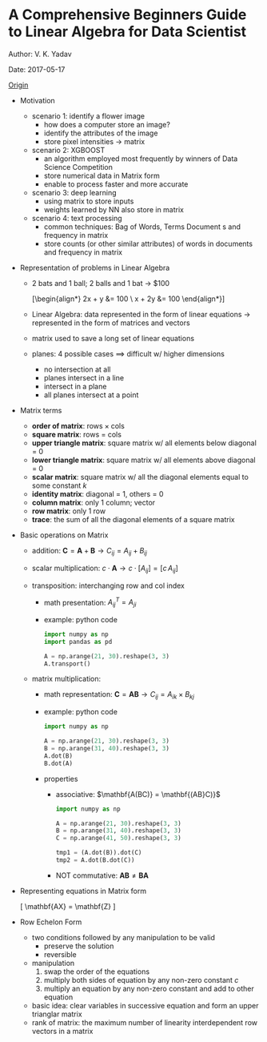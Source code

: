 # A Comprehensive Beginners Guide to Linear Algebra for Data Scientist

Author: V. K. Yadav

Date: 2017-05-17

[Origin](https://www.analyticsvidhya.com/blog/2017/05/comprehensive-guide-to-linear-algebra/)

+ Motivation
  + scenario 1: identify a flower image
    + how does a computer store an image?
    + identify the attributes of the image
    + store pixel intensities $\to$ matrix
  + scenario 2: XGBOOST
    + an algorithm employed most frequently by winners of Data Science Competition
    + store numerical data in Matrix form
    + enable to process faster and more accurate
  + scenario 3: deep learning
    + using matrix to store inputs
    + weights learned by NN also store in matrix
  + scenario 4: text processing
    + common techniques: Bag of Words, Terms Document s and frequency in matrix
    + store counts (or other similar attributes) of words in documents and frequency in matrix

+ Representation of problems in Linear Algebra
  + 2 bats and 1 ball; 2 balls and 1 bat $\to$ \$100
  
    \[\begin{align*}
      2x + y &= 100 \\
      x + 2y &= 100
    \end{align*}\]

  + Linear Algebra: data represented in the form of linear equations $\to$ represented in the form of matrices and vectors
  + matrix used to save a long set of linear equations
  + planes: 4 possible cases $\implies$ difficult w/ higher dimensions
    + no intersection at all
    + planes intersect in a line
    + intersect in a plane
    + all planes intersect at a point

+ Matrix terms
  + __order of matrix__: $\text{rows} \times \text{cols}$
  + __square matrix__: rows = cols
  + __upper triangle matrix__: square matrix w/ all elements below diagonal = 0
  + __lower triangle matrix__: square matrix w/ all elements above diagonal = 0
  + __scalar matrix__: square matrix w/ all the diagonal elements equal to some constant $k$
  + __identity matrix__: diagonal = 1, others = 0
  + __column matrix__: only 1 column; vector
  + __row matrix__: only 1 row
  + __trace__: the sum of all the diagonal elements of a square matrix

+ Basic operations on Matrix
  + addition: $\mathbf{C} = \mathbf{A} + \mathbf{B} \to C_{ij} = A_{ij} + B_{ij}$
  + scalar multiplication: $c \cdot \mathbf{A} \to c \cdot [A_{ij}] = [c \, A_{ij}]$
  + transposition: interchanging row and col index
    + math presentation: $A_{ij}^T = A_{ji}$
    + example: python code

      ```python
      import numpy as np
      import pandas as pd

      A = np.arange(21, 30).reshape(3, 3)
      A.transport()
      ```

  + matrix multiplication:
    + math representation: $\mathbf{C} = \mathbf{AB} \to C_{ij} = A_{ik} \times B_{kj}$
    + example: python code

      ```python
      import numpy as np

      A = np.arange(21, 30).reshape(3, 3)
      B = np.arange(31, 40).reshape(3, 3)
      A.dot(B)
      B.dot(A)
      ```

    + properties
      + associative: $\mathbf{A(BC)} = \mathbf{(AB}C)}$

        ```python
        import numpy as np

        A = np.arange(21, 30).reshape(3, 3)
        B = np.arange(31, 40).reshape(3, 3)
        C = np.arange(41, 50).reshape(3, 3)

        tmp1 = (A.dot(B)).dot(C)
        tmp2 = A.dot(B.dot(C))
        ```

      + NOT commutative: $\mathbf{AB} \neq \mathbf{BA}$

+ Representing equations in Matrix form

    \[ \mathbf{AX} = \mathbf{Z} \]

+ Row Echelon Form
  + two conditions followed by any manipulation to be valid
    + preserve the solution
    + reversible
  + manipulation
    1. swap the order of the equations
    2. multiply both sides of equation by any non-zero constant $c$
    3. multiply an equation by any non-zero constant and add to other equation
  + basic idea: clear variables in successive equation and form an upper trianglar matrix
  + rank of matrix: the maximum number of linearity interdependent row vectors in a matrix





